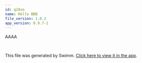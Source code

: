 ```yaml
---
id: q18xo
name: Hello BBB
file_version: 1.0.2
app_version: 0.9.7-1
---
```


AAAA

<br/>

This file was generated by Swimm. [Click here to view it in the app](http://localhost:5000/repos/ls4DA2fLasmQuEbT4ipw/docs/q18xo).